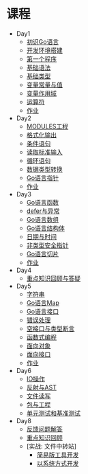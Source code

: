 # 课程

* Day1
  * [初识Go语言](./zh-cn/base/hello_go.md)
  * [开发环境搭建](./zh-cn/base/install.md)
  * [第一个程序](./zh-cn/base/hello_world.md)
  * [基础语法](./zh-cn/base/syntax.md)
  * [基础类型](./zh-cn/base/data_struct.md)
  * [变量常量与值](./zh-cn/base/var_value.md)
  * [变量作用域](./zh-cn/base/scope.md)
  * [运算符](./zh-cn/base/operate.md)
  * [作业](./day1/README.md)
* Day2
  * [MODULES工程](./zh-cn/base/modules.md)
  * [格式化输出](./zh-cn/base/fmt_out.md)
  * [条件语句](./zh-cn/base/if.md)
  * [读取标准输入](./zh-cn/base/fmt_in.md)
  * [循环语句](./zh-cn/base/for.md)
  * [数据类型转换](./zh-cn/base/strconv.md)
  * [Go语言指针](./zh-cn/base/pointer.md)
  * [作业](./day2/README.md)
* Day3
  * [Go语言函数](./zh-cn/base/func.md)
  * [defer与异常](./zh-cn/base/error.md)
  * [Go语言数组](./zh-cn/base/array.md)
  * [Go语言结构体](./zh-cn/base/struct.md)
  * [日期与时间](./zh-cn/base/time.md)
  * [非类型安全指针](./zh-cn/base/unsafe_pointer.md)
  * [Go语言切片](./zh-cn/base/slice.md)
  * [作业](./day3/README.md)
* Day4
  * [重点知识回顾与答疑](./day4/README.md)
* Day5
  * [字符串](./zh-cn/base/string.md)
  * [Go语言Map](./zh-cn/base/map.md)
  * [Go语言接口](./zh-cn/base/interface.md)
  * [错误处理](./zh-cn/base/oop.md)
  * [空接口与类型断言](./zh-cn/base/oop.md)
  * [函数式编程](./zh-cn/base/fp.md)
  * [面向对象](./zh-cn/base/oop.md)
  * [面向接口](./zh-cn/base/oop.md)
  * [作业](./day4/README.md)
* Day6
  * [IO操作](./zh-cn/base/oop.md)
  * [反射与AST](./zh-cn/base/oop.md)
  * [文件读写](./zh-cn/base/string.md)
  * [包与工程](./zh-cn/base/pkg.md)
  * [单元测试和基准测试](./zh-cn/base/func.md)
* Day8
  * [反馈问题解答](./day8/question.md)
  * [重点知识回顾](./zh-cn/base/oop.md)
  * [实战: 文件中转站]
    * [简易版工具开发](./day8/simple_tool.md)
    * [以系统方式开发](./day8/design.md)
